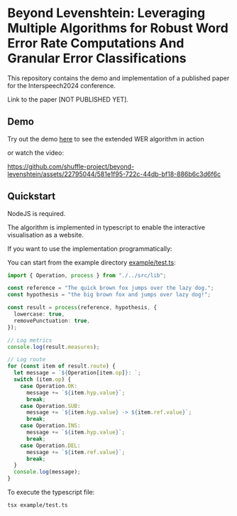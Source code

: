 # Beyond Levenshtein: Leveraging Multiple Algorithms for Robust Word Error Rate Computations And Granular Error Classifications

This repository contains the demo and implementation of a published paper for the Interspeech2024 conference.

Link to the paper [NOT PUBLISHED YET].

## Demo

Try out the demo [here](https://shuffle-project.github.io/beyond-levenshtein/) to see the extended WER algorithm in action

or watch the video:

https://github.com/shuffle-project/beyond-levenshtein/assets/22795044/581e1f95-722c-44db-bf18-886b6c3d6f6c

## Quickstart

NodeJS is required.

The algorithm is implemented in typescript to enable the interactive visualisation as a website.

If you want to use the implementation programmatically:

You can start from the example directory [example/test.ts](example/test.ts):

```typescript
import { Operation, process } from "./../src/lib";

const reference = "The quick brown fox jumps over the lazy dog.";
const hypothesis = "the big brown fox and jumps over lazy dog!";

const result = process(reference, hypothesis, {
  lowercase: true,
  removePunctuation: true,
});

// Log metrics
console.log(result.measures);

// Log route
for (const item of result.route) {
  let message = `${Operation[item.op]}: `;
  switch (item.op) {
    case Operation.OK:
      message += `${item.hyp.value}`;
      break;
    case Operation.SUB:
      message += `${item.hyp.value} -> ${item.ref.value}`;
      break;
    case Operation.INS:
      message += `${item.hyp.value}`;
      break;
    case Operation.DEL:
      message += `${item.ref.value}`;
      break;
  }
  console.log(message);
}
```

To execute the typescript file:

```bash
tsx example/test.ts
```

